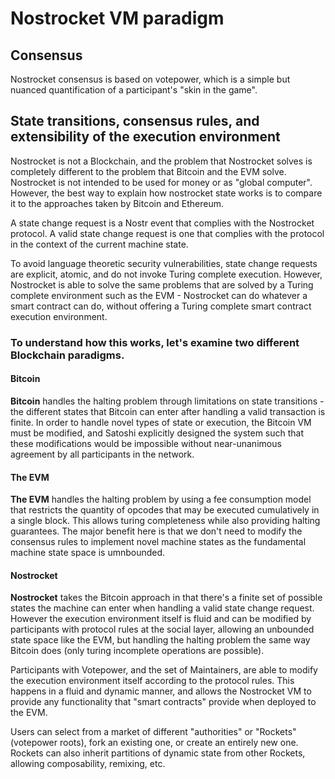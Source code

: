 # Nostrocket VM paradigm

## Consensus 
Nostrocket consensus is based on votepower, which is a simple but nuanced quantification of a participant's "skin in the game". 
 
## State transitions, consensus rules, and extensibility of the execution environment
Nostrocket is not a Blockchain, and the problem that Nostrocket solves is completely different to the problem that Bitcoin and the EVM solve. Nostrocket is not intended to be used for money or as "global computer". However, the best way to explain how nostrocket state works is to compare it to the approaches taken by Bitcoin and Ethereum.
 
A state change request is a Nostr event that complies with the Nostrocket protocol. A valid state change request is one that complies with the protocol in the context of the current machine state.
 
To avoid language theoretic security vulnerabilities, state change requests are explicit, atomic, and do not invoke Turing complete execution. However, Nostrocket is able to solve the same problems that are solved by a Turing complete environment such as the EVM - Nostrocket can do whatever a smart contract can do, without offering a Turing complete smart contract execution environment.
 
### To understand how this works, let's examine two different Blockchain paradigms.

#### Bitcoin
**Bitcoin** handles the halting problem through limitations on state transitions - the different states that Bitcoin can enter after handling a valid transaction is finite. In order to handle novel types of state or execution, the Bitcoin VM must be modified, and Satoshi explicitly designed the system such that these modifications would be impossible without near-unanimous agreement by all participants in the network.

#### The EVM
**The EVM** handles the halting problem by using a fee consumption model that restricts the quantity of opcodes that may be executed cumulatively in a single block. This allows turing completeness while also providing halting guarantees. The major benefit here is that we don't need to modify the consensus rules to implement novel machine states as the fundamental machine state space is umnbounded.

#### Nostrocket
**Nostrocket** takes the Bitcoin approach in that there's a finite set of possible states the machine can enter when handling a valid state change request. However the execution environment itself is fluid and can be modified by participants with protocol rules at the social layer, allowing an unbounded state space like the EVM, but handling the halting problem the same way Bitcoin does (only turing incomplete operations are possible). 


Participants with Votepower, and the set of Maintainers, are able to modify the execution environment itself according to the protocol rules. This happens in a fluid and dynamic manner, and allows the Nostrocket VM to provide any functionality that "smart contracts" provide when deployed to the EVM.

Users can select from a market of different "authorities" or "Rockets" (votepower roots), fork an existing one, or create an entirely new one. Rockets can also inherit partitions of dynamic state from other Rockets, allowing composability, remixing, etc.
